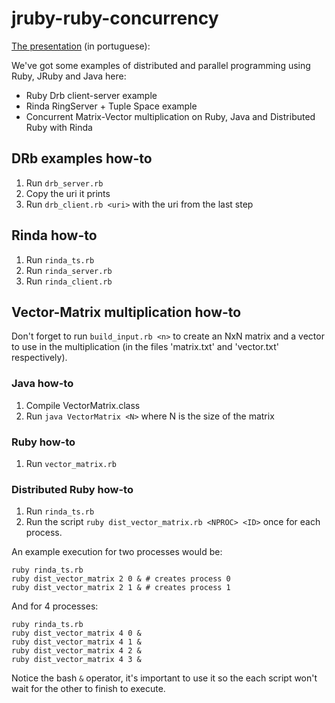 jruby-ruby-concurrency
======================

[The presentation]( https://docs.google.com/presentation/d/1fpyZ_xDbu2CxGroNQtsGBrh-3YuEiuFFpeE3-W1AJRg/edit) (in portuguese):

We've got some examples of distributed and parallel programming using Ruby, JRuby and Java here:

* Ruby Drb client-server example
* Rinda RingServer + Tuple Space example
* Concurrent Matrix-Vector multiplication on Ruby, Java and Distributed Ruby with Rinda

## DRb examples how-to

1. Run `drb_server.rb`
2. Copy the uri it prints
3. Run `drb_client.rb <uri>` with the uri from the last step

## Rinda how-to

1. Run `rinda_ts.rb`
2. Run `rinda_server.rb`
3. Run `rinda_client.rb`

## Vector-Matrix multiplication how-to

Don't forget to run `build_input.rb <n>` to create an NxN matrix and a vector to
use in the multiplication (in the files 'matrix.txt' and 'vector.txt' respectively).

### Java how-to

1. Compile VectorMatrix.class
2. Run `java VectorMatrix <N>` where N is the size of the matrix

### Ruby how-to

1. Run `vector_matrix.rb`

### Distributed Ruby how-to

1. Run `rinda_ts.rb`
2. Run the script `ruby dist_vector_matrix.rb <NPROC> <ID>` once for each process.

An example execution for two processes would be:

    ruby rinda_ts.rb
    ruby dist_vector_matrix 2 0 & # creates process 0
    ruby dist_vector_matrix 2 1 & # creates process 1

And for 4 processes:

    ruby rinda_ts.rb
    ruby dist_vector_matrix 4 0 &
    ruby dist_vector_matrix 4 1 &
    ruby dist_vector_matrix 4 2 &
    ruby dist_vector_matrix 4 3 &

Notice the bash `&` operator, it's important to use it so the each script won't wait
for the other to finish to execute.